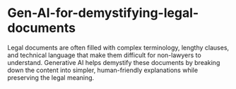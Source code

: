 # Gen-AI-for-demystifying-legal-documents
Legal documents are often filled with complex terminology, lengthy clauses, and technical language that make them difficult for non-lawyers to understand. Generative AI helps demystify these documents by breaking down the content into simpler, human-friendly explanations while preserving the legal meaning.
